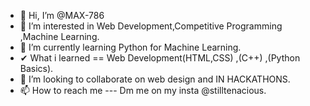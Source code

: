 - 👋 Hi, I’m @MAX-786
- 👀 I’m interested in Web Development,Competitive Programming ,Machine Learning. 
- 🌱 I’m currently learning Python for Machine Learning.
-  ✔   What i learned == Web Development(HTML,CSS) ,(C++) ,(Python Basics). 
- 💞️ I’m looking to collaborate on web design and IN HACKATHONS.
- 📫 How to reach me --- Dm me on my insta @stilltenacious. 

<!---
MAX-786/MAX-786 is a ✨ special ✨ repository because its `README.md` (this file) appears on your GitHub profile.
You can click the Preview link to take a look at your changes.
--->

